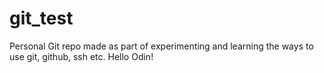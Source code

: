 # git_test
Personal Git repo made as part of experimenting and learning the ways to use git, github, ssh etc. 
Hello Odin!